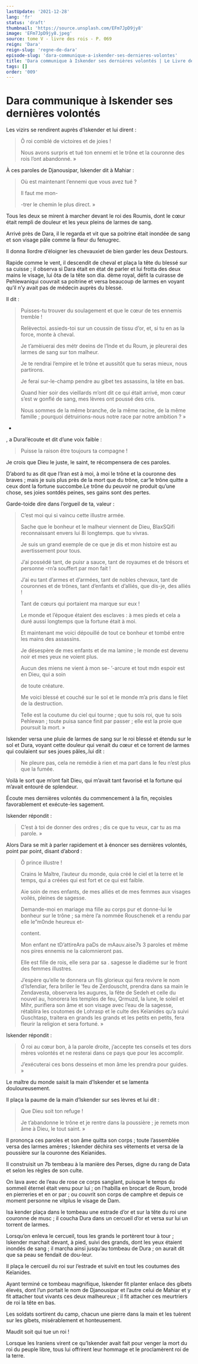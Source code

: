 ```yaml
---
lastUpdate: '2021-12-28'
lang: 'fr'
status: 'draft'
thumbnail: 'https://source.unsplash.com/EFm7JpD9jy8'
image: 'EFm7JpD9jy8.jpeg'
source: tome V - livre des rois - P. 069
reign: 'Dara'
reign-slug: 'regne-de-dara'
episode-slug: 'dara-communique-a-iskender-ses-dernieres-volontes'
title: 'Dara communique à Iskender ses dernières volontés | Le Livre des Rois | Shâhnâmeh'
tags: []
order: '009'
---
```


<!-- LTeX: language=fr -->

# Dara communique à Iskender ses dernières volontés

Les vizirs se rendirent auprès d’Iskender et lui dirent :

> Ô roi comblé de victoires et de joies !
>
> Nous avons surpris et tué ton ennemi et le trône et la couronne des rois l’ont abandonné. »

À ces paroles de Djanousipar, Iskender dit à Mahiar :

> Où est maintenant l’ennemi que vous avez tué ?
>
> Il faut me mon-
>
> -trer le chemin le plus direct. »

Tous les deux se mirent à marcher devant le roi des Roumis, dont le cœur était rempli de douleur et les yeux pleins de larmes de sang.

Arrivé près de Dara, il le regarda et vit que sa poitrine était inondée de sang et son visage pâle comme la fleur du fenugrec.

Il donna llordre d’éloigner les chevauxiet de bien garder les deux Destours.

Rapide comme le vent, il descendit de cheval et plaça la tête du blessé sur sa cuisse ; il observa si Dara était en état de parler et lui frotta des deux mains le visage, lui ôta de la tête son dia. dème royal, défit la cuirasse de Pehlewaniqui couvrait sa poitrine et versa beaucoup de larmes en voyant qu’il n’y avait pas de médecin auprès du blessé.

Il dit :

> Puisses-tu trouver du soulagement et que le cœur de tes ennemis tremble !
>
> Relèvectoi. assieds-toi sur un coussin de tissu d’or, et, si tu en as la force, monte à cheval.
>
> Je t’amèiuerai des métr deeins de l’Inde et du Roum, je pleurerai des larmes de sang sur ton malheur.
>
> Je te rendrai l’empire et le trône et aussitôt que tu seras mieux, nous partirons.
>
> Je ferai sur-le-champ pendre au gibet tes assassins, la tête en bas.
>
> Quand hier soir des vieillards m’ont dit ce qui était arrivé, mon cœur s’est w gonflé de sang, mes lèvres ont poussé des cris.
>
> Nous sommes de la même branche, de la même racine, de la même famille ; pourquoi détruirions-nous notre race par notre ambition ? »

-

, a Dural’écoute et dit d’une voix faible :

> Puisse la raison être toujours ta compagne !

Je crois que Dieu le juste, le saint, te récompensera de ces paroles.

D’abord tu as dit que l’Iran est à moi, à moi le trône et la couronne des braves ; mais je suis plus près de la mort que du trône, car’le trône quitte a ceux dont la fortune succombe.Le trône du peuvoir ne produit qu’une chose, ses joies sontdés peines, ses gains sont des pertes.

Garde-toide dire dans l’orgueil de ta, valeur :

> C’est moi qui si vaincu cette illustre armée.
>
> Sache que le bonheur et le malheur viennent de Dieu, BlaxSQifi reconnaissant envers lui 8i longtemps. que tu vivras.
>
> Je suis un grand exemple de ce que je dis et mon histoire est au avertissement pour tous.
>
> J’ai possédé tant, de puisr a sauce, tant de royaumes et de trésors et personne -rn’a souffert par mon fait !
>
> J’ai eu tant d’armes et d’armées, tant de nobles chevaux, tant de couronnes et de trônes, tant d’enfants et d’alliés, que dis-je, des alliés !
>
> Tant de cœurs qui portaient ma marque sur eux !
>
> Le monde et l’époque étaient des esclaves : à mes pieds et cela a duré aussi longtemps que la fortune était à moi.
>
> Et maintenant me voici dépouillé de tout ce bonheur et tombé entre les mains des assassins.
>
> Je désespère de mes enfants et de ma lamine ; le monde est devenu noir et mes yeux ne voient plus.
>
> Aucun des miens ne vient à mon se-
’-arcure et tout mdn espoir est en Dieu, qui a soin
>
> de toute créature.
>
> Me voici blessé et couché sur le sol et le monde m’a pris dans le filet de la destruction.
>
> Telle est la coutume du ciel qui tourne ; que tu sois roi, que tu sois Pehlewan ; toute puisa sance finit par passer ; elle est la proie que poursuit la mort. »

Iskender versa une pluie de larmes de sang sur le roi blessé et étendu sur le sol et Dura, voyant cette douleur qui venait du cœur et ce torrent de larmes qui coulaient sur ses joues pâles,.lui dit :

> Ne pleure pas, cela ne remédie à rien et ma part dans le feu n’est plus que la fumée.

Voilà le sort que m’ont fait Dieu, qui m’avait tant favorisé et la fortune qui m’avait entouré de splendeur.

Écoute mes dernières volontés du commencement à la fin, reçoisles favorablement et exécute-les sagement.

Iskender répondit :

> C’est à toi de donner des ordres ; dis ce que tu veux, car tu as ma parole. »

Alors Dara se mit à parler rapidement et à énoncer ses dernières volontés, point par point, disant d’abord :

> Ô prince illustre !
>
> Crains le Maître, l’auteur du monde, quia créé le ciel et la terre et le temps, qui a créées qui est fort et ce qui est faible.
>
> Aie soin de mes enfants, de mes alliés et de mes femmes aux visages voilés, pleines de sagesse.
>
> Demande-moi en mariage ma fille au corps pur et donne-lui le bonheur sur le trône ; sa mère l’a nommée Rouschenek et a rendu par elle le”m0nde heureux et-
>
> content.
>
> Mon enfant ne tD’attireAra paDs de mAauv.aise7s 3 paroles et même nos pires ennemis ne la calomnieront pas.
>
> Elle est fille de rois, elle sera par sa
. sagesse le diadème sur le front des femmes illustres.
>
> J’espère qu’elle te donnera un fils glorieux qui fera revivre le nom d’Isfendiar, fera briller le ’feu de Zerdouscht, prendra dans sa main le Zendavesta, observera les augures, la fête de Sedeh et celle du nouvel au, honorera les temples de feu, Qrmuzd, la lune, le soleil et Mihr, purifiera son âme et son visage avec l’eau de la sagesse, rétablira les coutomes de Lohrasp et le culte des Keïanides qu’a suivi Guschtasp, traitera en grands les grands et les petits en petits, fera fleurir la religion et sera fortuné. »

Iskender répondit :

> Ô roi au cœur bon, à la parole droite, j’accepte tes conseils et tes dors mères volontés et ne resterai dans ce pays que pour les accomplir.
>
> J’exécuterai ces bons desseins et mon âme les prendra pour guides. »

Le maître du monde saisit la main d’Iskender et se lamenta douloureusement.

Il plaça la paume de la main d’Iskender sur ses lèvres et lui dit :

> Que Dieu soit ton refuge !
>
> Je t’abandonne le trône et je rentre dans la poussière ; je remets mon âme à Dieu, le tout saint. »

Il prononça ces paroles et son âme quitta son corps ; toute l’assemblée versa des larmes amères ; Iskender déchira ses vêtements et versa de la poussière sur la couronne des Keïanides.

Il construisit un 7b tembeau à la manière des Perses, digne du rang de Data et selon les règles de son culte.

On lava avec de l’eau de rose ce corps sanglant, puisque le temps du sommeil éternel était venu pour lui ; on l’habilla en brocart de Roum, brodé en pierreries et en or par ; ou couvrit son corps de camphre et depuis ce moment personne ne vitplus le visage de Dam.

Isa kender plaça dans le tombeau une estrade d’or et sur la tête du roi une couronne de musc ; il coucha Dura dans un cercueil d’or et versa sur lui un torrent de larmes.

Lorsqu’on enleva le cercueil, tous les grands le portèrent tour à tour ; Iskender marchait devant, à pied, suivi des grands, dont les yeux étaient inondés de sang ; il marcha ainsi jusqu’au tombeau de Dura ; on aurait dit que sa peau se fendait de dou-leur.

Il plaça le cercueil du roi sur l’estrade et suivit en tout les coutumes des Keïanides.

Ayant terminé ce tombeau magnifique, Iskender fit planter enlace des gibets élevés, dont l’un portait le nom de Djanousipar et l’autre celui de Mahiar et y fit attacher tout vivants ces deux malheureux ; il fit attacher ces meurtriers de roi la tête en bas.

Les soldats sortirent du camp, chacun une pierre dans la main et les tuèrent sur les gibets, misérablement et honteusement.

Maudit soit qui tue un roi !

Lorsque les Iraniens virent ce qu’Iskender avait fait pour venger la mort du roi du peuple libre, tous lui offrirent leur hommage et le proclamèrent roi de la terre.
